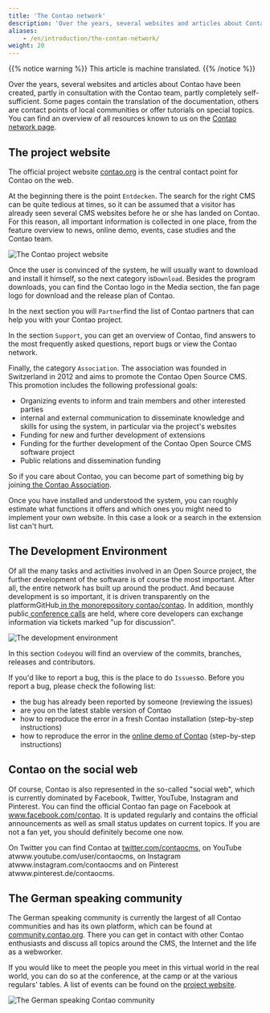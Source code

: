 ```yaml
---
title: 'The Contao network'
description: 'Over the years, several websites and articles about Contao have been created, partly in consultation with the Contao team, partly completely self-sufficient.'
aliases:
    - /en/introduction/the-contao-network/
weight: 20
---
```


{{% notice warning %}}
This article is machine translated.
{{% /notice %}}

Over the years, several websites and articles about Contao have been created, partly in consultation with the Contao team, partly completely self-sufficient. Some pages contain the translation of the documentation, others are contact points of local communities or offer tutorials on special topics. You can find an overview of all resources known to us on the [Contao network page](https://contao.org/de/netzwerk.html).

## The project website

The official project website [contao.org](https://contao.org/de/) is the central contact point for Contao on the web.

At the beginning there is the point `Entdecken`. The search for the right CMS can be quite tedious at times, so it can be assumed that a visitor has already seen several CMS websites before he or she has landed on Contao. For this reason, all important information is collected in one place, from the feature overview to news, online demo, events, case studies and the Contao team.

![The Contao project website](/de/introduction/images/de/die-contao-projektwebseite.png?classes=shadow)

Once the user is convinced of the system, he will usually want to download and install it himself, so the next category is`Download`. Besides the program downloads, you can find the Contao logo in the Media section, the fan page logo for download and the release plan of Contao.

In the next section you will `Partner`find the list of Contao partners that can help you with your Contao project.

In the section `Support`, you can get an overview of Contao, find answers to the most frequently asked questions, report bugs or view the Contao network.

Finally, the category `Association`. The association was founded in Switzerland in 2012 and aims to promote the Contao Open Source CMS. This promotion includes the following professional goals:

- Organizing events to inform and train members and other interested parties
- internal and external communication to disseminate knowledge and skills for using the system, in particular via the project's websites
- Funding for new and further development of extensions
- Funding for the further development of the Contao Open Source CMS software project
- Public relations and dissemination funding

So if you care about Contao, you can become part of something big by joining[ the Contao Association](https://association.contao.org/mitglied-werden.html).

Once you have installed and understood the system, you can roughly estimate what functions it offers and which ones you might need to implement your own website. In this case a look or a search in the extension list can't hurt.

## The Development Environment

Of all the many tasks and activities involved in an Open Source project, the further development of the software is of course the most important. After all, the entire network has built up around the product. And because development is so important, it is driven transparently on the platformGitHub[ in the monorepository contao/contao](https://github.com/contao/contao/). In addition, monthly public[ conference calls](https://contao.org/de/mumble-calls.html) are held, where core developers can exchange information via tickets marked "up for discussion".

![The development environment](/de/introduction/images/de/die-entwicklungsumgebung.png?classes=shadow)

In this section `Code`you will find an overview of the commits, branches, releases and contributors.

If you'd like to report a bug, this is the place to do `Issues`so. Before you report a bug, please check the following list:

- the bug has already been reported by someone (reviewing the issues)
- are you on the latest stable version of Contao
- how to reproduce the error in a fresh Contao installation (step-by-step instructions)
- how to reproduce the error in the [online demo of Contao](https://demo.contao.org/contao/login) (step-by-step instructions)

## Contao on the social web

Of course, Contao is also represented in the so-called "social web", which is currently dominated by Facebook, Twitter, YouTube, Instagram and Pinterest. You can find the official Contao fan page on Facebook at www.facebook.com/contao. It is updated regularly and contains the official announcements as well as small status updates on current topics. If you are not a fan yet, you should definitely become one now.

On Twitter you can find Contao at [twitter.com/contaocms](https://twitter.com/contaocms), on YouTube atwww.youtube.com/user/contaocms, on Instagram atwww.instagram.com/contaocms and on Pinterest atwww.pinterest.de/contaocms.

## The German speaking community

The German speaking community is currently the largest of all Contao communities and has its own platform, which can be found at [community.contao.org](https://community.contao.org/de/). There you can get in contact with other Contao enthusiasts and discuss all topics around the CMS, the Internet and the life as a webworker.

If you would like to meet the people you meet in this virtual world in the real world, you can do so at the conference, at the camp or at the various regulars' tables. A list of events can be found on the [project website](https://contao.org/de/veranstaltungen.html).

![The German speaking Contao community](/de/introduction/images/de/die-deutschsprachige-contao-community.png?classes=shadow)
